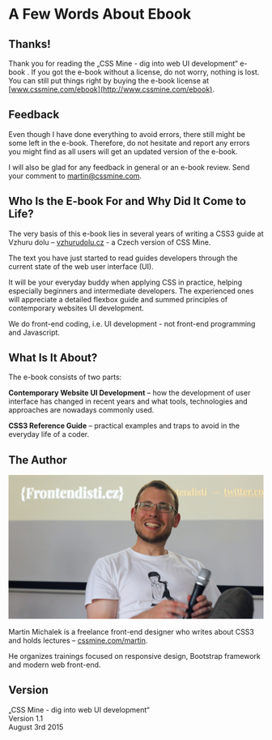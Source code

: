 A Few Words About Ebook
=======================

Thanks!
-------

Thank you for reading the „CSS Mine - dig into web UI development“ e-book . If
you got the e-book without a license, do not worry, nothing is
lost. You can still put things right by buying the e-book license at
[www.cssmine.com/ebook](http://www.cssmine.com/ebook).

Feedback
--------

Even though I have done everything to avoid errors, there still might be some
left in the e-book. Therefore, do not hesitate and report any errors you might
find as all users will get an updated version of the e-book.

I will also be glad for any feedback in general or an e-book review. Send your
comment to [martin@cssmine.com](mailto:martin@cssmine.com).

Who Is the E-book For and Why Did It Come to Life?
--------------------------------------------------

The very basis of this e-book lies in several years of writing a CSS3 guide at
Vzhuru dolu – [vzhurudolu.cz](http://www.vzhurudolu.cz/) - a Czech version of CSS Mine.

The text you have just started to read guides developers through the current
state of the web user interface (UI).

It will be your everyday buddy when applying CSS in practice, helping especially
beginners and intermediate developers. The experienced ones will appreciate a
detailed flexbox guide and summed principles of contemporary websites UI development.

We do front-end coding, i.e. UI development - not front-end programming and Javascript.

What Is It About?
-----------------

The e-book consists of two parts:

**Contemporary Website UI Development** – how the development of user interface has
changed in recent years and what tools, technologies and approaches are nowadays
commonly used.

**CSS3 Reference Guide** – practical examples and traps to avoid in the everyday
life of a coder.

The Author
----------

![Martin Michalek](dist/images/original/autor.jpg)

Martin Michalek is a freelance front-end designer who writes about CSS3 and
holds lectures – [cssmine.com/martin](http://www.cssmine.com/martin).

He organizes trainings focused on responsive design, Bootstrap framework and
modern web front-end.

Version
-------

„CSS Mine - dig into web UI development“  
Version 1.1  
August 3rd 2015